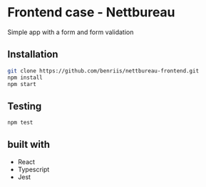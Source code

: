 # Frontend case - Nettbureau

Simple app with a form and form validation

## Installation
```bash
git clone https://github.com/benriis/nettbureau-frontend.git
npm install
npm start
```

## Testing
```bash
npm test
```

## built with
- React
- Typescript
- Jest
